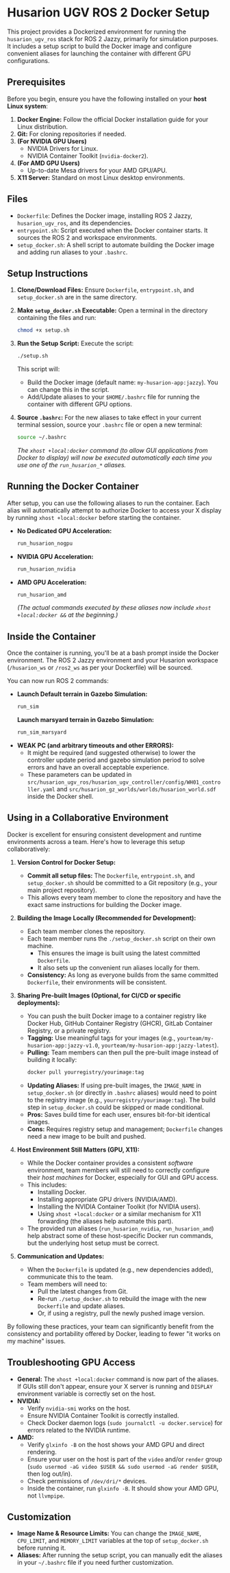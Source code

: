# Husarion UGV ROS 2 Docker Setup

This project provides a Dockerized environment for running the `husarion_ugv_ros` stack for ROS 2 Jazzy, primarily for simulation purposes. It includes a setup script to build the Docker image and configure convenient aliases for launching the container with different GPU configurations.

## Prerequisites

Before you begin, ensure you have the following installed on your **host Linux system**:

1.  **Docker Engine:** Follow the official Docker installation guide for your Linux distribution.
2.  **Git:** For cloning repositories if needed.
3.  **(For NVIDIA GPU Users)**
    *   NVIDIA Drivers for Linux.
    *   NVIDIA Container Toolkit (`nvidia-docker2`).
4.  **(For AMD GPU Users)**
    *   Up-to-date Mesa drivers for your AMD GPU/APU.
5.  **X11 Server:** Standard on most Linux desktop environments.

## Files

*   `Dockerfile`: Defines the Docker image, installing ROS 2 Jazzy, `husarion_ugv_ros`, and its dependencies.
*   `entrypoint.sh`: Script executed when the Docker container starts. It sources the ROS 2 and workspace environments.
*   `setup_docker.sh`: A shell script to automate building the Docker image and adding run aliases to your `.bashrc`.

## Setup Instructions

1.  **Clone/Download Files:**
    Ensure `Dockerfile`, `entrypoint.sh`, and `setup_docker.sh` are in the same directory.

2.  **Make `setup_docker.sh` Executable:**
    Open a terminal in the directory containing the files and run:
    ```bash
    chmod +x setup.sh
    ```

3.  **Run the Setup Script:**
    Execute the script:
    ```bash
    ./setup.sh
    ```
    This script will:
    *   Build the Docker image (default name: `my-husarion-app:jazzy`). You can change this in the script.
    *   Add/Update aliases to your `$HOME/.bashrc` file for running the container with different GPU options.

4.  **Source `.bashrc`:**
    For the new aliases to take effect in your current terminal session, source your `.bashrc` file or open a new terminal:
    ```bash
    source ~/.bashrc
    ```
    *The `xhost +local:docker` command (to allow GUI applications from Docker to display) will now be executed automatically each time you use one of the `run_husarion_*` aliases.*

## Running the Docker Container

After setup, you can use the following aliases to run the container. Each alias will automatically attempt to authorize Docker to access your X display by running `xhost +local:docker` before starting the container.

*   **No Dedicated GPU Acceleration:**
    ```bash
    run_husarion_nogpu
    ```

*   **NVIDIA GPU Acceleration:**
    ```bash
    run_husarion_nvidia
    ```

*   **AMD GPU Acceleration:**
    ```bash
    run_husarion_amd
    ```

    *(The actual commands executed by these aliases now include `xhost +local:docker &&` at the beginning.)*

## Inside the Container

Once the container is running, you'll be at a bash prompt inside the Docker environment. The ROS 2 Jazzy environment and your Husarion workspace (`/husarion_ws` or `/ros2_ws` as per your Dockerfile) will be sourced.

You can now run ROS 2 commands:

*   **Launch Default terrain in Gazebo Simulation:**
    ```bash
    run_sim
    ```
    **Launch marsyard terrain in Gazebo Simulation:**
    ```bash
    run_sim_marsyard
    ```
*   **WEAK PC (and arbitrary timeouts and other ERRORS):**
    *   It might be required (and suggested otherwise) to lower the controller update period and gazebo simulation period to solve errors and have an overall acceptable experience.
       *   These parameters can be updated in ```src/husarion_ugv_ros/husarion_ugv_controller/config/WH01_controller.yaml``` and ```src/husarion_gz_worlds/worlds/husarion_world.sdf``` inside the Docker shell.

## Using in a Collaborative Environment

Docker is excellent for ensuring consistent development and runtime environments across a team. Here's how to leverage this setup collaboratively:

1.  **Version Control for Docker Setup:**
    *   **Commit all setup files:** The `Dockerfile`, `entrypoint.sh`, and `setup_docker.sh` should be committed to a Git repository (e.g., your main project repository).
    *   This allows every team member to clone the repository and have the exact same instructions for building the Docker image.

2.  **Building the Image Locally (Recommended for Development):**
    *   Each team member clones the repository.
    *   Each team member runs the `./setup_docker.sh` script on their own machine.
        *   This ensures the image is built using the latest committed `Dockerfile`.
        *   It also sets up the convenient run aliases locally for them.
    *   **Consistency:** As long as everyone builds from the same committed `Dockerfile`, their environments will be consistent.

3.  **Sharing Pre-built Images (Optional, for CI/CD or specific deployments):**
    *   You can push the built Docker image to a container registry like Docker Hub, GitHub Container Registry (GHCR), GitLab Container Registry, or a private registry.
    *   **Tagging:** Use meaningful tags for your images (e.g., `yourteam/my-husarion-app:jazzy-v1.0`, `yourteam/my-husarion-app:jazzy-latest`).
    *   **Pulling:** Team members can then pull the pre-built image instead of building it locally:
        ```bash
        docker pull yourregistry/yourimage:tag
        ```
    *   **Updating Aliases:** If using pre-built images, the `IMAGE_NAME` in `setup_docker.sh` (or directly in `.bashrc` aliases) would need to point to the registry image (e.g., `yourregistry/yourimage:tag`). The build step in `setup_docker.sh` could be skipped or made conditional.
    *   **Pros:** Saves build time for each user, ensures bit-for-bit identical images.
    *   **Cons:** Requires registry setup and management; `Dockerfile` changes need a new image to be built and pushed.

4.  **Host Environment Still Matters (GPU, X11):**
    *   While the Docker container provides a consistent *software* environment, team members will still need to correctly configure their *host machines* for Docker, especially for GUI and GPU access.
    *   This includes:
        *   Installing Docker.
        *   Installing appropriate GPU drivers (NVIDIA/AMD).
        *   Installing the NVIDIA Container Toolkit (for NVIDIA users).
        *   Using `xhost +local:docker` or a similar mechanism for X11 forwarding (the aliases help automate this part).
    *   The provided run aliases (`run_husarion_nvidia`, `run_husarion_amd`) help abstract some of these host-specific Docker run commands, but the underlying host setup must be correct.

5.  **Communication and Updates:**
    *   When the `Dockerfile` is updated (e.g., new dependencies added), communicate this to the team.
    *   Team members will need to:
        *   Pull the latest changes from Git.
        *   Re-run `./setup_docker.sh` to rebuild the image with the new `Dockerfile` and update aliases.
        *   Or, if using a registry, pull the newly pushed image version.

By following these practices, your team can significantly benefit from the consistency and portability offered by Docker, leading to fewer "it works on my machine" issues.

## Troubleshooting GPU Access

*   **General:** The `xhost +local:docker` command is now part of the aliases. If GUIs still don't appear, ensure your X server is running and `DISPLAY` environment variable is correctly set on the host.
*   **NVIDIA:**
    *   Verify `nvidia-smi` works on the host.
    *   Ensure NVIDIA Container Toolkit is correctly installed.
    *   Check Docker daemon logs (`sudo journalctl -u docker.service`) for errors related to the NVIDIA runtime.
*   **AMD:**
    *   Verify `glxinfo -B` on the host shows your AMD GPU and direct rendering.
    *   Ensure your user on the host is part of the `video` and/or `render` group (`sudo usermod -aG video $USER && sudo usermod -aG render $USER`, then log out/in).
    *   Check permissions of `/dev/dri/*` devices.
    *   Inside the container, run `glxinfo -B`. It should show your AMD GPU, not `llvmpipe`.

## Customization

*   **Image Name & Resource Limits:** You can change the `IMAGE_NAME`, `CPU_LIMIT`, and `MEMORY_LIMIT` variables at the top of `setup_docker.sh` before running it.
*   **Aliases:** After running the setup script, you can manually edit the aliases in your `~/.bashrc` file if you need further customization.
